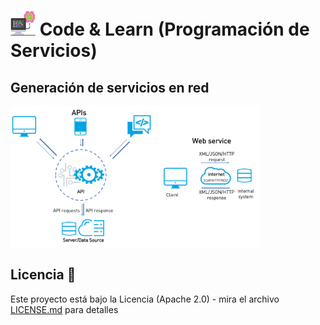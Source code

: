 <div style="align: justify; ">

# <img src=../../../images/computer.png width="40"> Code & Learn (Programación de Servicios)

## Generación de servicios en red

<div style="align: center; ">

<img src=images/web-services.png width="400">

</div>

## Licencia 📄

Este proyecto está bajo la Licencia (Apache 2.0) - mira el archivo [LICENSE.md](../../../LICENSE) para detalles

</div>